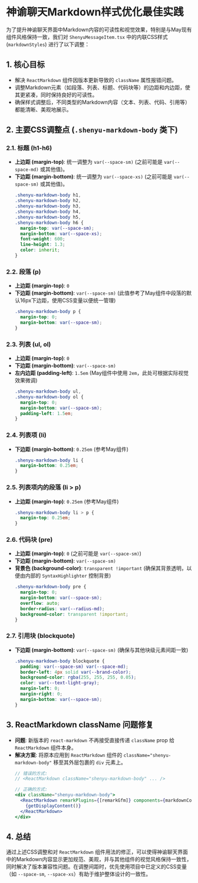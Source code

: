 # 神谕聊天Markdown样式优化最佳实践

为了提升神谕聊天界面中Markdown内容的可读性和视觉效果，特别是与May现有组件风格保持一致，我们对 `ShenyuMessageItem.tsx` 中的内联CSS样式 (`markdownStyles`) 进行了以下调整：

## 1. 核心目标
- 解决 `ReactMarkdown` 组件因版本更新导致的 `className` 属性报错问题。
- 调整Markdown元素（如段落、列表、标题、代码块等）的边距和内边距，使其更紧凑，同时保持良好的可读性。
- 确保样式调整后，不同类型的Markdown内容（文本、列表、代码、引用等）都能清晰、美观地展示。

## 2. 主要CSS调整点 (`.shenyu-markdown-body` 类下)

### 2.1. 标题 (h1-h6)
- **上边距 (margin-top)**: 统一调整为 `var(--space-sm)` (之前可能是 `var(--space-md)` 或其他值)。
- **下边距 (margin-bottom)**: 统一调整为 `var(--space-xs)` (之前可能是 `var(--space-sm)` 或其他值)。
  ```css
  .shenyu-markdown-body h1,
  .shenyu-markdown-body h2,
  .shenyu-markdown-body h3,
  .shenyu-markdown-body h4,
  .shenyu-markdown-body h5,
  .shenyu-markdown-body h6 {
    margin-top: var(--space-sm);
    margin-bottom: var(--space-xs);
    font-weight: 600;
    line-height: 1.3;
    color: inherit;
  }
  ```

### 2.2. 段落 (p)
- **上边距 (margin-top)**: `0`
- **下边距 (margin-bottom)**: `var(--space-sm)` (此值参考了May组件中段落的默认16px下边距，使用CSS变量以便统一管理)
  ```css
  .shenyu-markdown-body p {
    margin-top: 0;
    margin-bottom: var(--space-sm);
  }
  ```

### 2.3. 列表 (ul, ol)
- **上边距 (margin-top)**: `0`
- **下边距 (margin-bottom)**: `var(--space-sm)`
- **左内边距 (padding-left)**: `1.5em` (May组件中使用 `2em`，此处可根据实际视觉效果微调)
  ```css
  .shenyu-markdown-body ul,
  .shenyu-markdown-body ol {
    margin-top: 0;
    margin-bottom: var(--space-sm);
    padding-left: 1.5em;
  }
  ```

### 2.4. 列表项 (li)
- **下边距 (margin-bottom)**: `0.25em` (参考May组件)
  ```css
  .shenyu-markdown-body li {
    margin-bottom: 0.25em;
  }
  ```

### 2.5. 列表项内的段落 (li > p)
- **上边距 (margin-top)**: `0.25em` (参考May组件)
  ```css
  .shenyu-markdown-body li > p {
    margin-top: 0.25em;
  }
  ```

### 2.6. 代码块 (pre)
- **上边距 (margin-top)**: `0` (之前可能是 `var(--space-sm)`)
- **下边距 (margin-bottom)**: `var(--space-sm)`
- **背景色 (background-color)**: `transparent !important` (确保其背景透明，以便由内部的 `SyntaxHighlighter` 控制背景)
  ```css
  .shenyu-markdown-body pre {
    margin-top: 0;
    margin-bottom: var(--space-sm);
    overflow: auto;
    border-radius: var(--radius-md);
    background-color: transparent !important;
  }
  ```

### 2.7. 引用块 (blockquote)
- **下边距 (margin-bottom)**: `var(--space-sm)` (确保与其他块级元素间距一致)
  ```css
  .shenyu-markdown-body blockquote {
    padding: var(--space-sm) var(--space-md);
    border-left: 4px solid var(--brand-color);
    background-color: rgba(255, 255, 255, 0.05);
    color: var(--text-light-gray);
    margin-left: 0;
    margin-right: 0;
    margin-bottom: var(--space-sm);
  }
  ```

## 3. ReactMarkdown className 问题修复
- **问题**: 新版本的 `react-markdown` 不再接受直接传递 `className` prop 给 `ReactMarkdown` 组件本身。
- **解决方案**: 将原本应用到 `ReactMarkdown` 组件的 `className="shenyu-markdown-body"` 移至其外层包裹的 `div` 元素上。
  ```jsx
  // 错误的方式:
  // <ReactMarkdown className="shenyu-markdown-body" ... />

  // 正确的方式:
  <div className="shenyu-markdown-body">
    <ReactMarkdown remarkPlugins={[remarkGfm]} components={markdownComponents}>
      {getDisplayContent()}
    </ReactMarkdown>
  </div>
  ```

## 4. 总结
通过上述CSS调整和对 `ReactMarkdown` 组件用法的修正，可以使得神谕聊天界面中的Markdown内容显示更加规范、美观，并与其他组件的视觉风格保持一致性，同时解决了版本兼容性问题。在调整间距时，优先使用项目中已定义的CSS变量（如 `--space-sm`, `--space-xs`）有助于维护整体设计的一致性。
